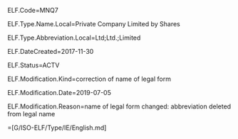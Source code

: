 ELF.Code=MNQ7

ELF.Type.Name.Local=Private Company Limited by Shares

ELF.Type.Abbreviation.Local=Ltd;Ltd.;Limited

ELF.DateCreated=2017-11-30

ELF.Status=ACTV

ELF.Modification.Kind=correction of name of legal form

ELF.Modification.Date=2019-07-05

ELF.Modification.Reason=name of legal form changed: abbreviation deleted from legal name

=[G/ISO-ELF/Type/IE/English.md]